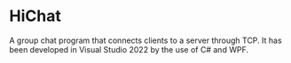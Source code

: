 # HiChat
A group chat program that connects clients to a server through TCP. It has been developed in Visual Studio 2022 by the use of C# and WPF.
